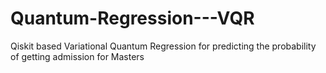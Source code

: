 # Quantum-Regression---VQR
Qiskit based Variational Quantum Regression for predicting the probability of getting admission for Masters
